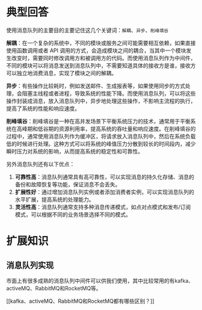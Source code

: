 # 典型回答


使用消息队列的主要目的主要记住这几个关键词：`解耦`、`异步`、`削峰填谷`



**解耦**：在一个复杂的系统中，不同的模块或服务之间可能需要相互依赖，如果直接使用函数调用或者 API 调用的方式，会造成模块之间的耦合，当其中一个模块发生改变时，需要同时修改调用方和被调用方的代码。而使用消息队列作为中间件，不同的模块可以将消息发送到消息队列中，不需要知道具体的接收方是谁，接收方可以独立地消费消息，实现了模块之间的解耦。



**异步**：有些操作比较耗时，例如发送邮件、生成报表等，如果使用同步的方式处理，会阻塞主线程或者进程，导致系统的性能下降。而使用消息队列，可以将这些操作封装成消息，放入消息队列中，异步地处理这些操作，不影响主流程的执行，提高了系统的性能和响应速度。



**削峰填谷**：削峰填谷是一种在高并发场景下平衡系统压力的技术，通常用于平衡系统在高峰期和低谷期的资源利用率，提高系统的吞吐量和响应速度。在削峰填谷的过程中，通常使用消息队列作为缓冲区，将请求放入消息队列中，然后在系统负载低的时候进行处理。这种方式可以将系统的峰值压力分散到较长的时间段内，减少瞬时压力对系统的影响，从而提高系统的稳定性和可靠性。



另外消息队列还有以下优点：



1. **可靠性高**：消息队列通常具有高可靠性，可以实现消息的持久化存储、消息的备份和故障恢复等功能，保证消息不会丢失。
2. **扩展性好**：通过增加消息队列实例或者添加消费者实例，可以实现消息队列的水平扩展，提高系统的处理能力。
3. **灵活性高**：消息队列通常支持多种消息传递模式，如点对点模式和发布/订阅模式，可以根据不同的业务场景选择不同的模式。



# 扩展知识
## 消息队列实现


市面上有很多成熟的消息队列中间件可以供我们使用，其中比较常用的有<font style="color:rgb(38, 38, 38);">kafka、activeMQ、RabbitMQ和RocketMQ等。</font>



[[kafka、activeMQ、RabbitMQ和RocketMQ都有哪些区别？]]

  


